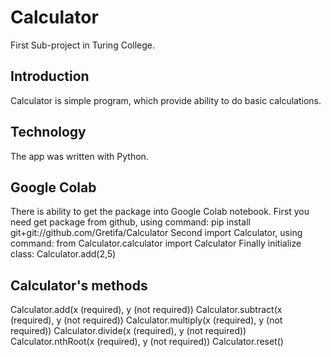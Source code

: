 # Calculator
First Sub-project in Turing College.

## Introduction
Calculator is simple program, which provide ability to do basic calculations.

## Technology
The app was written with Python.

## Google Colab 
There is ability to get the package into Google Colab notebook.
First you need get package from github, using command:
pip install git+git://github.com/Gretifa/Calculator
Second import Calculator, using command:
from Calculator.calculator import Calculator
Finally initialize class:
Calculator.add(2,5)

## Calculator's methods
Calculator.add(x (required), y (not required))
Calculator.subtract(x (required), y (not required))
Calculator.multiply(x (required), y (not required))
Calculator.divide(x (required), y (not required))
Calculator.nthRoot(x (required), y (not required))
Calculator.reset()

